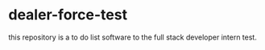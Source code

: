 # dealer-force-test
this repository is a to do list software to the full stack developer intern test.
